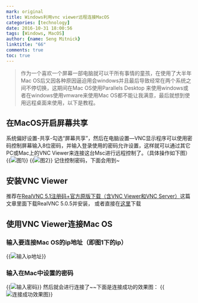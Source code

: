 ```yaml
---
mark: original
title: Windows利用vnc viewer远程连接MacOS
categories: [technology]
date: 2016-10-31 18:00:56
tags: [Windows, MacOS]
author: {name: Seng Mitnick}
linktitle: "66"
comments: true
toc: true
---
```

> 作为一个喜欢一个屏幕一部电脑就可以干所有事情的童孩，在使用了大半年Mac OS后又因各种原因逼迫用会windows并且最后导致经常在两个系统之间不停切换，这期间在Mac OS使用Parallels Desktop 来使用windows或者在windows使用vmware来使用Mac OS都不能让我满意，最后就想到使用远程桌面来使用，以下是教程。

<!--more-->

## 在MacOS开启屏幕共享
系统偏好设置-共享-勾选“屏幕共享”，然后在电脑设置—VNC显示程序可以使用密码控制屏幕输入8位密码，并输入登录使用的密码允许设置，这样就可以通过其它PC或Mac上的VNC Viewer来连接这台Msc进行远程控制了。（具体操作如下图）
{{<img name="1.jpg" caption="图1" alt="图1">}}
{{<img name="2.jpg" caption="图2" alt="图2">}}
记住控制密码，下面会用到~
## 安装VNC Viewer
推荐在[RealVNC 5.1注册码+官方原版下载（含VNC Viewer和VNC Server）](http://www.ihacksoft.com/vnc-realvnc-5.html)这篇文章里面下载RealVNC 5.0.5并安装，
或者直接在[这里](http://downloads.sengmitnick.com/RealVNC.Enterprise_iHackSoft.com_5.0.5.rar)下载
## 使用VNC Viewer连接Mac OS
### 输入要连接Mac OS的ip地址（即图1下的ip）
{{<img name="3.jpg" caption="输入ip地址" alt="输入ip地址">}}
### 输入在Mac中设置的密码
{{<img name="4.jpg" caption="输入密码" alt="输入密码">}}
然后就会进行连接了~~下面是连接成功的效果图：
{{<img name="5.jpg" caption="连接成功效果图" alt="连接成功效果图">}}
